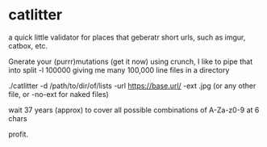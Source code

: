 # catlitter

a quick little validator for places that geberatr short urls, such as imgur, catbox, etc.

Gnerate your (purrr)mutations (get it now) using crunch, I like to pipe that into split -l 100000 giving me many 100,000 line files in a directory

./catlitter -d /path/to/dir/of/lists -url https://base.url/ -ext .jpg (or any other file, or -no-ext for naked files)

wait 37 years (approx) to cover all possible combinations of A-Za-z0-9 at 6 chars

profit.


